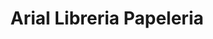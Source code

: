 ---
title: "Arial Libreria Papeleria"
url: /zamora/arial-libreria-papeleria/
shop: material de oficina
---